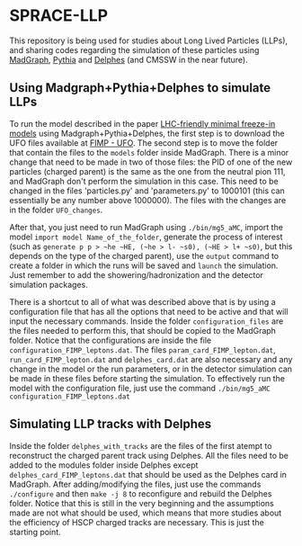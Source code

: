# SPRACE-LLP

This repository is being used for studies about Long Lived Particles (LLPs), and sharing codes regarding the simulation of these particles using [MadGraph](https://arxiv.org/abs/1405.0301), [Pythia](https://arxiv.org/abs/1410.3012) and [Delphes](https://arxiv.org/abs/1307.6346) (and CMSSW in the near future).

## Using Madgraph+Pythia+Delphes to simulate LLPs

To run the model described in the paper [LHC-friendly minimal freeze-in models](https://arxiv.org/abs/1811.05478) using Madgraph+Pythia+Delphes, the first step is to download the UFO files available at [FIMP - UFO](http://feynrules.irmp.ucl.ac.be/wiki/FICPLHC). The second step is to move the folder that contain the files to the `models` folder inside MadGraph. There is a minor change that need to be made in two of those files: the PID of one of the new particles (charged parent) is the same as the one from the neutral pion 111, and MadGraph don't perform the simulation in this case. This need to be changed in the files 'particles.py' and 'parameters.py' to 1000101 (this can essentially be any number above 1000000). The files with the changes are in the folder `UFO_changes`.

After that, you just need to run MadGraph using `./bin/mg5_aMC`, import the model `import model Name_of_the_folder`, generate the process of interest (such as `generate p p > ~he ~HE, (~he > l- ~s0), (~HE > l+ ~s0)`, but this depends on the type of the charged parent), use the `output` command to create a folder in which the runs will be saved and `launch` the simulation. Just remember to add the showering/hadronization and the detector simulation packages.

There is a shortcut to all of what was described above that is by using a configuration file that has all the options that need to be active and that will input the necessary commands. Inside the folder `configuration_files` are the files needed to perform this, that should be copied to the MadGraph folder. Notice that the configurations are inside the file `configuration_FIMP_leptons.dat`. The files `param_card_FIMP_lepton.dat`, `run_card_FIMP_lepton.dat` and `delphes_card.dat` are also necessary and any change in the model or the run parameters, or in the detector simulation can be made in these files before starting the simulation. To effectively run the model with the configuration file, just use the command `./bin/mg5_aMC configuration_FIMP_leptons.dat`

## Simulating LLP tracks with Delphes

Inside the folder `delphes_with_tracks` are the files of the first atempt to reconstruct the charged parent track using Delphes. 
All the files need to be added to the modules folder inside Delphes except `delphes_card_FIMP_leptons.dat` that should be used as the Delphes card in MadGraph. After adding/modifying the files, just use the commands `./configure` and then `make -j 8` to reconfigure and rebuild the Delphes folder. Notice that this is still in the very beginning and the assumptions made are not what should be used, which means that more studies about the efficiency of HSCP charged tracks are necessary. This is just the starting point.
